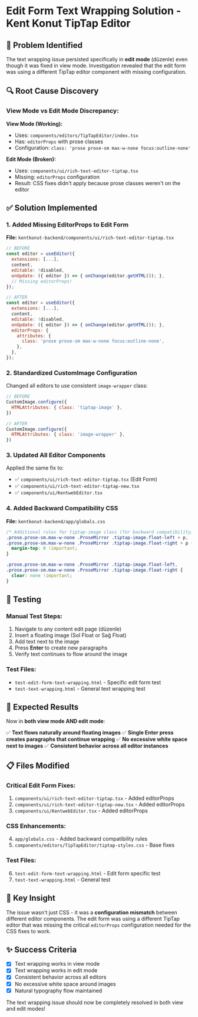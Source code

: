 # Edit Form Text Wrapping Solution - Kent Konut TipTap Editor

## 🎯 **Problem Identified**

The text wrapping issue persisted specifically in **edit mode** (düzenle) even though it was fixed in view mode. Investigation revealed that the edit form was using a different TipTap editor component with missing configuration.

## 🔍 **Root Cause Discovery**

### View Mode vs Edit Mode Discrepancy:

**View Mode (Working):**
- Uses: `components/editors/TipTapEditor/index.tsx`
- Has: `editorProps` with prose classes
- Configuration: `class: 'prose prose-sm max-w-none focus:outline-none'`

**Edit Mode (Broken):**
- Uses: `components/ui/rich-text-editor-tiptap.tsx`
- Missing: `editorProps` configuration
- Result: CSS fixes didn't apply because prose classes weren't on the editor

## ✅ **Solution Implemented**

### 1. **Added Missing EditorProps to Edit Form**

**File:** `kentkonut-backend/components/ui/rich-text-editor-tiptap.tsx`

```javascript
// BEFORE
const editor = useEditor({
  extensions: [...],
  content,
  editable: !disabled,
  onUpdate: ({ editor }) => { onChange(editor.getHTML()); },
  // Missing editorProps!
});

// AFTER
const editor = useEditor({
  extensions: [...],
  content,
  editable: !disabled,
  onUpdate: ({ editor }) => { onChange(editor.getHTML()); },
  editorProps: {
    attributes: {
      class: 'prose prose-sm max-w-none focus:outline-none',
    },
  },
});
```

### 2. **Standardized CustomImage Configuration**

Changed all editors to use consistent `image-wrapper` class:

```javascript
// BEFORE
CustomImage.configure({
  HTMLAttributes: { class: 'tiptap-image' },
})

// AFTER
CustomImage.configure({
  HTMLAttributes: { class: 'image-wrapper' },
})
```

### 3. **Updated All Editor Components**

Applied the same fix to:
- ✅ `components/ui/rich-text-editor-tiptap.tsx` (Edit Form)
- ✅ `components/ui/rich-text-editor-tiptap-new.tsx`
- ✅ `components/ui/KentwebEditor.tsx`

### 4. **Added Backward Compatibility CSS**

**File:** `kentkonut-backend/app/globals.css`

```css
/* Additional rules for tiptap-image class (for backward compatibility) */
.prose.prose-sm.max-w-none .ProseMirror .tiptap-image.float-left + p,
.prose.prose-sm.max-w-none .ProseMirror .tiptap-image.float-right + p {
  margin-top: 0 !important;
}

.prose.prose-sm.max-w-none .ProseMirror .tiptap-image.float-left,
.prose.prose-sm.max-w-none .ProseMirror .tiptap-image.float-right {
  clear: none !important;
}
```

## 🧪 **Testing**

### Manual Test Steps:
1. Navigate to any content edit page (düzenle)
2. Insert a floating image (Sol Float or Sağ Float)
3. Add text next to the image
4. Press **Enter** to create new paragraphs
5. Verify text continues to flow around the image

### Test Files:
- `test-edit-form-text-wrapping.html` - Specific edit form test
- `test-text-wrapping.html` - General text wrapping test

## 🎉 **Expected Results**

Now in **both view mode AND edit mode**:

✅ **Text flows naturally around floating images**
✅ **Single Enter press creates paragraphs that continue wrapping**
✅ **No excessive white space next to images**
✅ **Consistent behavior across all editor instances**

## 📋 **Files Modified**

### Critical Edit Form Fixes:
1. `components/ui/rich-text-editor-tiptap.tsx` - Added editorProps
2. `components/ui/rich-text-editor-tiptap-new.tsx` - Added editorProps
3. `components/ui/KentwebEditor.tsx` - Added editorProps

### CSS Enhancements:
4. `app/globals.css` - Added backward compatibility rules
5. `components/editors/TipTapEditor/tiptap-styles.css` - Base fixes

### Test Files:
6. `test-edit-form-text-wrapping.html` - Edit form specific test
7. `test-text-wrapping.html` - General test

## 🔑 **Key Insight**

The issue wasn't just CSS - it was a **configuration mismatch** between different editor components. The edit form was using a different TipTap editor that was missing the critical `editorProps` configuration needed for the CSS fixes to work.

## ✨ **Success Criteria**

- [x] Text wrapping works in view mode
- [x] Text wrapping works in edit mode
- [x] Consistent behavior across all editors
- [x] No excessive white space around images
- [x] Natural typography flow maintained

The text wrapping issue should now be completely resolved in both view and edit modes!
